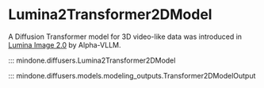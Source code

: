 <!-- Copyright 2024 The HuggingFace Team. All rights reserved.

Licensed under the Apache License, Version 2.0 (the "License"); you may not use this file except in compliance with
the License. You may obtain a copy of the License at

http://www.apache.org/licenses/LICENSE-2.0

Unless required by applicable law or agreed to in writing, software distributed under the License is distributed on
an "AS IS" BASIS, WITHOUT WARRANTIES OR CONDITIONS OF ANY KIND, either express or implied. See the License for the
specific language governing permissions and limitations under the License. -->

# Lumina2Transformer2DModel

A Diffusion Transformer model for 3D video-like data was introduced in [Lumina Image 2.0](https://huggingface.co/Alpha-VLLM/Lumina-Image-2.0) by Alpha-VLLM.

::: mindone.diffusers.Lumina2Transformer2DModel

::: mindone.diffusers.models.modeling_outputs.Transformer2DModelOutput
